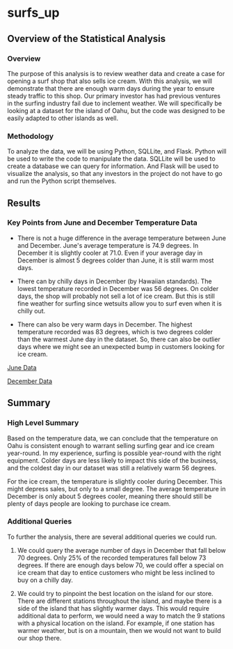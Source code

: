 # surfs_up

## Overview of the Statistical Analysis
### Overview
The purpose of this analysis is to review weather data and create a case for opening a surf shop that also sells ice cream. With this analysis, we will demonstrate that there are enough warm days during the year to ensure steady traffic to this shop. Our primary investor has had previous ventures in the surfing industry fail due to inclement weather. We will specifically be looking at a dataset for the island of Oahu, but the code was designed to be easily adapted to other islands as well.

### Methodology
To analyze the data, we will be using Python, SQLLite, and Flask. Python will be used to write the code to manipulate the data. SQLLite will be used to create a database we can query for information. And Flask will be used to visualize the analysis, so that any investors in the project do not have to go and run the Python script themselves. 

## Results
### Key Points from June and December Temperature Data
* There is not a huge difference in the average temperature between June and December. June's average temperature is 74.9 degrees. In December it is slightly cooler at 71.0. Even if your average day in December is almost 5 degrees colder than June, it is still warm most days. 

* There can by chilly days in December (by Hawaiian standards). The lowest temperature recorded in December was 56 degrees. On colder days, the shop will probably not sell a lot of ice cream. But this is still fine weather for surfing since wetsuits allow you to surf even when it is chilly out. 

* There can also be very warm days in December. The highest temperature recorded was 83 degrees, which is two degrees colder than the warmest June day in the dataset. So, there can also be outlier days where we might see an unexpected bump in customers looking for ice cream. 

[June Data](Resources/june.PNG)

[December Data](Resources/december.PNG)

## Summary
### High Level Summary
Based on the temperature data, we can conclude that the temperature on Oahu is consistent enough to warrant selling surfing gear and ice cream year-round. In my experience, surfing is possible year-round with the right equipment. Colder days are less likely to impact this side of the business, and the coldest day in our dataset was still a relatively warm 56 degrees. 

For the ice cream, the temperature is slightly cooler during December. This might depress sales, but only to a small degree. The average temperature in December is only about 5 degrees cooler, meaning there should still be plenty of days people are looking to purchase ice cream. 

### Additional Queries
To further the analysis, there are several additional queries we could run. 
1. We could query the average number of days in December that fall below 70 degrees. Only 25% of the recorded temperatures fall below 73 degrees. If there are enough days below 70, we could offer a special on ice cream that day to entice customers who might be less inclined to buy on a chilly day. 

2. We could try to pinpoint the best location on the island for our store. There are different stations throughout the island, and maybe there is a side of the island that has slightly warmer days. This would require additional data to perform, we would need a way to match the 9 stations with a physical location on the island. For example, if one station has warmer weather, but is on a mountain, then we would not want to build our shop there.
